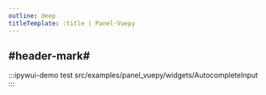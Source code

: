 ```yaml
---
outline: deep
titleTemplate: :title | Panel-Vuepy
---
```


## #header-mark#
:::ipywui-demo test
src/examples/panel_vuepy/widgets/AutocompleteInput
::: 
